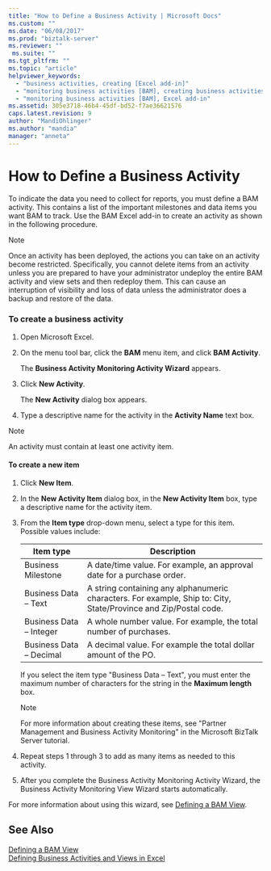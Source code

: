 ```yaml
---
title: "How to Define a Business Activity | Microsoft Docs"
ms.custom: ""
ms.date: "06/08/2017"
ms.prod: "biztalk-server"
ms.reviewer: ""
 ms.suite: ""
ms.tgt_pltfrm: ""
ms.topic: "article"
helpviewer_keywords: 
  - "business activities, creating [Excel add-in]"
  - "monitoring business activities [BAM], creating business activities [Excel add-in]"
  - "monitoring business activities [BAM], Excel add-in"
ms.assetid: 305e3718-46b4-45df-bd52-f7ae36621576
caps.latest.revision: 9
author: "MandiOhlinger"
ms.author: "mandia"
manager: "anneta"
---
```

# How to Define a Business Activity
To indicate the data you need to collect for reports, you must define a BAM activity. This contains a list of the important milestones and data items you want BAM to track. Use the BAM Excel add-in to create an activity as shown in the following procedure.  
  
> [!NOTE]
>  Once an activity has been deployed, the actions you can take on an activity become restricted. Specifically, you cannot delete items from an activity unless you are prepared to have your administrator undeploy the entire BAM activity and view sets and then redeploy them. This can cause an interruption of visibility and loss of data unless the administrator does a backup and restore of the data.  
  
### To create a business activity  
  
1.  Open Microsoft Excel.  
  
2.  On the menu tool bar, click the **BAM** menu item, and click **BAM Activity**.  
  
     The **Business Activity Monitoring Activity Wizard** appears.  
  
3.  Click **New Activity**.  
  
     The **New Activity** dialog box appears.  
  
4.  Type a descriptive name for the activity in the **Activity Name** text box.  
  
> [!NOTE]
>  An activity must contain at least one activity item.  
  
#### To create a new item  
  
1.  Click **New Item**.  
  
2.  In the **New Activity Item** dialog box, in the **New Activity Item** box, type a descriptive name for the activity item.  
  
3.  From the **Item type** drop-down menu, select a type for this item. Possible values include:  
  
    |Item type|Description|  
    |---------------|-----------------|  
    |Business Milestone|A date/time value. For example, an approval date for a purchase order.|  
    |Business Data – Text|A string containing any alphanumeric characters. For example, Ship to: City, State/Province and Zip/Postal code.|  
    |Business Data – Integer|A whole number value. For example, the total number of purchases.|  
    |Business Data – Decimal|A decimal value. For example the total dollar amount of the PO.|  
  
     If you select the item type "Business Data – Text", you must enter the maximum number of characters for the string in the **Maximum length** box.  
  
    > [!NOTE]
    >  For more information about creating these items, see "Partner Management and Business Activity Monitoring" in the Microsoft BizTalk Server tutorial.  
  
4.  Repeat steps 1 through 3 to add as many items as needed to this activity.  
  
5.  After you complete the Business Activity Monitoring Activity Wizard, the Business Activity Monitoring View Wizard starts automatically.  
  
 For more information about using this wizard, see [Defining a BAM View](../core/defining-a-bam-view.md).  
  
## See Also  
 [Defining a BAM View](../core/defining-a-bam-view.md)   
 [Defining Business Activities and Views in Excel](../core/defining-business-activities-and-views-in-excel.md)